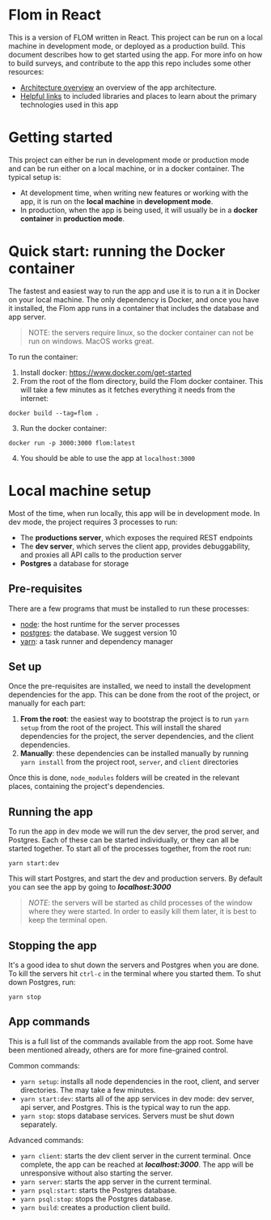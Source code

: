 # Flom in React
This is a version of FLOM written in React. 
This project can be run on a local machine in development mode, or deployed as a production build. 
This document describes how to get started using the app. 
For more info on how to build surveys, and contribute to the app this repo includes some other resources:
* [Architecture overview](docs/index.md) an overview of the app architecture.
* [Helpful links](docs/resources.md) to included libraries and places to learn about the primary technologies used in this app

# Getting started
This project can either be run in development mode or production mode and can be run either on a local machine, or in a docker container. 
The typical setup is:
* At development time, when writing new features or working with the app, it is run on the **local machine** in **development mode**.
* In production, when the app is being used, it will usually be in a **docker container** in **production mode**.

# Quick start: running the Docker container
The fastest and easiest way to run the app and use it is to run a it in Docker on your local machine. 
The only dependency is Docker, and once you have it installed, the Flom app runs in a container that includes the database and app server.

>NOTE: the servers require linux, so the docker container can not be run on windows. 
>MacOS works great.

To run the container:
1. Install docker: https://www.docker.com/get-started
2. From the root of the flom directory, build the Flom docker container. 
This will take a few minutes as it fetches everything it needs from the internet:
```
docker build --tag=flom .
```
3. Run the docker container:
```
docker run -p 3000:3000 flom:latest
```
4. You should be able to use the app at `localhost:3000`

# Local machine setup

Most of the time, when run locally, this app will be in development mode.
In dev mode, the project requires 3 processes to run:
* The **productions server**, which exposes the required REST endpoints
* The **dev server**, which serves the client app, provides debuggability, and proxies all API calls to the production server
* **Postgres** a database for storage

## Pre-requisites
There are a few programs that must be installed to run these processes:
* [node](https://nodejs.org/en/): the host runtime for the server processes
* [postgres](https://www.enterprisedb.com/downloads/postgres-postgresql-downloads): the database. We suggest version 10
* [yarn](https://yarnpkg.com/en/): a task runner and dependency manager

## Set up
Once the pre-requisites are installed, we need to install the development dependencies for the app. This can be done from the root of the project, or manually for each part:
1. **From the root**: the easiest way to bootstrap the project is to run `yarn setup` from the root of the project. This will install the shared dependencies for the project, the server dependencies, and the client dependencies.
2. **Manually**: these dependencies can be installed manually by running `yarn install` from the project root, `server`, and `client` directories

Once this is done, `node_modules` folders will be created in the relevant places, containing the project's dependencies.

## Running the app
To run the app in dev mode we will run the dev server, the prod server, and Postgres. 
Each of these can be started individually, or they can all be started together. 
To start all of the processes together, from the root run:
```
yarn start:dev
```
This will start Postgres, and start the dev and production servers. By default you
can see the app by going to ***localhost:3000***

> *NOTE*: the servers will be started as child processes of the window where they were started. 
>In order to easily kill them later, it is best to keep the terminal open.

## Stopping the app
It's a good idea to shut down the servers and Postgres when you are done. To kill the servers hit `ctrl-c` in the terminal where you started them. To shut down Postgres, run:
``` 
yarn stop
```

## App commands
This is a full list of the commands available from the app root. Some have been mentioned already, others are for more fine-grained control.

Common commands:
* `yarn setup`: installs all node dependencies in the root, client, and server directories. The may take a few minutes.
* `yarn start:dev`: starts all of the app services in dev mode: dev server, api server, and Postgres. This is the typical way to run the app.
* `yarn stop`: stops database services. Servers must be shut down separately.

Advanced commands:
* `yarn client`: starts the dev client server in the current terminal. Once complete, the app can be reached at ***localhost:3000***. The app will be unresponsive without also starting the server.
* `yarn server`: starts the app server in the current terminal.
* `yarn psql:start`: starts the Postgres database.
* `yarn psql:stop`: stops the Postgres database.
* `yarn build`: creates a production client build.

